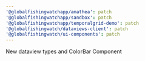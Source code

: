 ```yaml
---
'@globalfishingwatchapp/amathea': patch
'@globalfishingwatchapp/sandbox': patch
'@globalfishingwatchapp/temporalgrid-demo': patch
'@globalfishingwatch/dataviews-client': patch
'@globalfishingwatch/ui-components': patch
---
```


New dataview types and ColorBar Component
